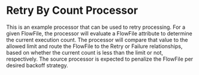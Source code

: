 # Retry By Count Processor
This is an example processor that can be used to retry processing. For a given FlowFile, the processor will evaluate a FlowFile attribute to determine the current execution count. The processor will compare that value to the allowed limit and route the FlowFile to the Retry or Failure relationships, based on whether the current count is less than the limit or not, respectively. The source processor is expected to penalize the FlowFile per desired backoff strategy.
